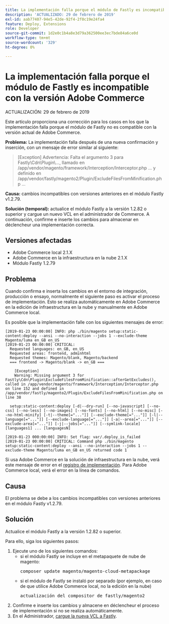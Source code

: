 ```yaml
---
title: La implementación falla porque el módulo de Fastly es incompatible con la versión Adobe Commerce
description: 'ACTUALIZADO: 29 de febrero de 2019'
exl-id: aab77407-94e5-42de-92f4-2f0c19e24fa4
feature: Deploy, Extensions
role: Developer
source-git-commit: 1d2e0c1b4a8e3d79a362500ee3ec7bde84a6ce0d
workflow-type: tm+mt
source-wordcount: '329'
ht-degree: 0%

---
```


# La implementación falla porque el módulo de Fastly es incompatible con la versión Adobe Commerce

ACTUALIZACIÓN: 29 de febrero de 2019

Este artículo proporciona una corrección para los casos en los que la implementación falla porque el módulo de Fastly no es compatible con la versión actual de Adobe Commerce.

**Problema:** La implementación falla después de una nueva confirmación y inserción, con un mensaje de error similar al siguiente:

>\[Exception\] Advertencia: Falta el argumento 3 para Fastly\\Cdn\\Plugin\\..., llamado en /app/vendor/magento/framework/Interception/Interceptor.php ... y definido en /app/vendor/fastly/magento2/Plugin/ExcludeFilesFromMinification.php ...

**Causa:** cambios incompatibles con versiones anteriores en el módulo Fastly v1.2.79.

**Solución (temporal):** actualice el módulo Fastly a la versión 1.2.82 o superior y cargue un nuevo VCL en el administrador de Commerce. A continuación, confirme e inserte los cambios para almacenar en déclencheur una implementación correcta.

## Versiones afectadas

* Adobe Commerce local 2.1.X
* Adobe Commerce en la infraestructura en la nube 2.1.X
* Módulo Fastly 1.2.79

## Problema

Cuando confirma e inserta los cambios en el entorno de integración, producción o ensayo, normalmente el siguiente paso es activar el proceso de implementación. Esto se realiza automáticamente en Adobe Commerce en la edición de infraestructura en la nube y manualmente en Adobe Commerce local.

Es posible que la implementación falle con los siguientes mensajes de error:

```
[2019-01-23 00:00:00] INFO: php ./bin/magento setup:static-content:deploy --ansi --no-interaction --jobs 1 --exclude-theme Magento/luma en_GB en_US
[2019-01-23 00:00:00] CRITICAL:
  Requested languages: en_GB, en_US
  Requested areas: frontend, adminhtml
  Requested themes: Magento/blank, Magento/backend
  === frontend -> Magento/blank -> en_GB ===

    [Exception]
    Warning: Missing argument 3 for Fastly\Cdn\Plugin\ExcludeFilesFromMinification::afterGetExcludes(), called in /app/vendor/magento/framework/Interception/Interceptor.php on line 152 and defined in /app/vendor/fastly/magento2/Plugin/ExcludeFilesFromMinification.php on line 38

  setup:static-content:deploy [-d|--dry-run] [--no-javascript] [--no-css] [--no-less] [--no-images] [--no-fonts] [--no-html] [--no-misc] [--no-html-minify] [-t|--theme[="..."]] [--exclude-theme[="..."]] [-l|--language[="..."]] [--exclude-language[="..."]] [-a|--area[="..."]] [--exclude-area[="..."]] [-j|--jobs[="..."]] [--symlink-locale] [languages1] ... [languagesN]

[2019-01-23 000:00:00] INFO: Set flag: var/.deploy_is_failed
[2019-01-23 00:00:00] CRITICAL: Command php ./bin/magento setup:static-content:deploy --ansi --no-interaction --jobs 1 --exclude-theme Magento/luma en_GB en_US returned code 1
```

Si usa Adobe Commerce en la solución de infraestructura en la nube, verá este mensaje de error en el [registro de implementación](https://devdocs.magento.com/guides/v2.3/cloud/trouble/environments-logs.html#log-deploy-log). Para Adobe Commerce local, verá el error en la línea de comandos.

## Causa

El problema se debe a los cambios incompatibles con versiones anteriores en el módulo Fastly v1.2.79.

## Solución

Actualice el módulo Fastly a la versión 1.2.82 o superior.

Para ello, siga los siguientes pasos:

1. Ejecute uno de los siguientes comandos:
   * si el módulo Fastly se incluye en el metapaquete de nube de magento:    <pre>composer update magento/magento-cloud-metapackage</pre>
   * si el módulo de Fastly se instaló por separado (por ejemplo, en caso de que utilice Adobe Commerce local, no la edición en la nube) <pre>actualización del compositor de fastly/magento2</pre>
1. Confirme e inserte los cambios y almacene en déclencheur el proceso de implementación si no se realiza automáticamente.
1. En el Administrador, [cargue la nueva VCL a Fastly](https://devdocs.magento.com/guides/v2.3/cloud/cdn/configure-fastly.html#upload-vcl-snippets).
